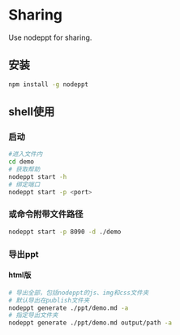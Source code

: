 # Sharing
Use nodeppt for sharing.


## 安装

```bash
npm install -g nodeppt
```

## shell使用

### 启动

```bash
#进入文件内
cd demo
# 获取帮助
nodeppt start -h
# 绑定端口
nodeppt start -p <port>
```

### 或命令附带文件路径

```bash
nodeppt start -p 8090 -d ./demo
```


### 导出ppt

#### html版

```bash
# 导出全部，包括nodeppt的js、img和css文件夹
# 默认导出在publish文件夹
nodeppt generate ./ppt/demo.md -a
# 指定导出文件夹
nodeppt generate ./ppt/demo.md output/path -a
```

